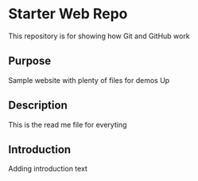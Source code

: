 # Starter Web Repo

This repository is for showing how Git and GitHub work

## Purpose

Sample website with plenty of files for demos
Up

## Description
This is the read me file for everyting

## Introduction
Adding introduction text

